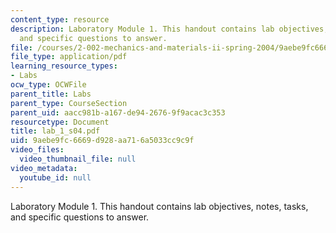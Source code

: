 ```yaml
---
content_type: resource
description: Laboratory Module 1. This handout contains lab objectives, notes, tasks,
  and specific questions to answer.
file: /courses/2-002-mechanics-and-materials-ii-spring-2004/9aebe9fc6669d928aa716a5033cc9c9f_lab_1_s04.pdf
file_type: application/pdf
learning_resource_types:
- Labs
ocw_type: OCWFile
parent_title: Labs
parent_type: CourseSection
parent_uid: aacc981b-a167-de94-2676-9f9acac3c353
resourcetype: Document
title: lab_1_s04.pdf
uid: 9aebe9fc-6669-d928-aa71-6a5033cc9c9f
video_files:
  video_thumbnail_file: null
video_metadata:
  youtube_id: null
---
```

Laboratory Module 1. This handout contains lab objectives, notes, tasks, and specific questions to answer.

